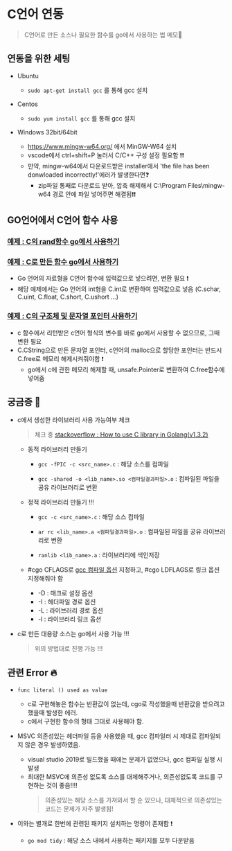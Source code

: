 # C언어 연동
> C언어로 만든 소스나 필요한 함수를 go에서 사용하는 법 메모📝   

## 연동을 위한 세팅
+ Ubuntu
   + `sudo apt-get install gcc` 를 통해 gcc 설치

+ Centos
   + `sudo yum install gcc` 를 통해 gcc 설치

+ Windows 32bit/64bit
   + https://www.mingw-w64.org/ 에서 MinGW-W64 설치
   + vscode에서 ctrl+shift+P 눌러서 C/C++ 구성 설정 필요함 ❗❗
   + 만약, mingw-w64에서 다운로드받은 installer에서 'the file has been donwloaded incorrectly!'에러가 발생한다면❓
      + zip파일 통째로 다운로드 받아, 압축 해제해서 C:\Program Files\mingw-w64 경로 안에 파일 넣어주면 해결됨❗❗


## GO언어에서 C언어 함수 사용

### [예제 : C의 rand함수 go에서 사용하기](https://github.com/sujiny-tech/TIL/blob/main/programming/Golang/c_go/cgo_example/c_rand_example.go)   
### [예제 : C로 만든 함수 go에서 사용하기](https://github.com/sujiny-tech/TIL/blob/main/programming/Golang/c_go/cgo_example/c_go_example.go)
+ Go 언어의 자료형을 C언어 함수에 입력값으로 넣으려면, 변환 필요 ❗
+ 해당 예제에서는 Go 언어의 int형을 C.int로 변환하여 입력값으로 넣음 (C.schar, C.uint, C.float, C.short, C.ushort ...)

### [예제 : C의 구조체 및 문자열 포인터 사용하기](https://github.com/sujiny-tech/TIL/blob/main/programming/Golang/c_go/cgo_example/c_memory_example.go)
+ c 함수에서 리턴받은 c언어 형식의 변수를 바로 go에서 사용할 수 없으므로, 그때 변환 필요
+ C.CString으로 만든 문자열 포인터, c언어의 malloc으로 할당한 포인터는 반드시 C.free로 메모리 해제시켜줘야함 ❗
   + go에서 c에 관한 메모리 해제할 때, unsafe.Pointer로 변환하여 C.free함수에 넣어줌


## 궁금증 🤔
+ c에서 생성한 라이브러리 사용 가능여부 체크
   > 체크 중 [stackoverflow : How to use C library in Golang(v1.3.2)](https://stackoverflow.com/questions/31868482/how-to-use-c-library-in-golangv1-3-2)

   + 동적 라이브러리 만들기
      + `gcc -fPIC -c <src_name>.c` : 해당 소스를 컴파일   

      + `gcc -shared -o <lib_name>.so <컴파일결과파일>.o` : 컴파일된 파일을 공유 라이브러리로 변환
      
   + 정적 라이브러리 만들기 !!!

      + `gcc -c <src_name>.c` : 해당 소스 컴파일    

      + `ar rc <lib_name>.a <컴파일결과파일>.o` : 컴파일된 파일을 공유 라이브러리로 변환
      + `ranlib <lib_name>.a` : 라이브러리에 색인저장   

   + #cgo CFLAGS로 [gcc 컴파일 옵션](https://github.com/sujiny-tech/TIL/blob/main/Linux_CentOS/gcc.md) 지정하고, #cgo LDFLAGS로 링크 옵션 지정해줘야 함
      + -D : 매크로 설정 옵션
      + -I : 헤더파일 경로 옵션
      + -L : 라이브러리 경로 옵션
      + -l : 라이브러리 링크 옵션
+ c로 만든 대용량 소스는 go에서 사용 가능 !!! 
   > 위의 방법대로 진행 가능 !!!
   
   
## 관련 Error 🔥

+ `func literal () used as value`
   + c로 구현해놓은 함수는 반환값이 없는데, cgo로 작성했을때 반환값을 받으려고 했을때 발생한 에러.
   + c에서 구현한 함수의 형태 그대로 사용해야 함.


+ MSVC 의존성있는 헤더파일 등을 사용했을 때, gcc 컴파일러 시 제대로 컴파일되지 않은 경우 발생하였음.
   + visual studio 2019로 빌드했을 때에는 문제가 없었으나, gcc 컴파일 실행 시 발생
   + 최대한 MSVC에 의존성 없도록 소스를 대체해주거나, 의존성없도록 코드를 구현하는 것이 좋음!!!! 
     > 의존성있는 해당 소스를 가져와서 할 순 있으나, 대체적으로 의존성있는 코드는 문제가 자주 발생됨!

+ 이와는 별개로 한번에 관련된 패키지 설치하는 명령어 존재함 ❗
   + `go mod tidy` : 해당 소스 내에서 사용하는 패키지를 모두 다운받음 
